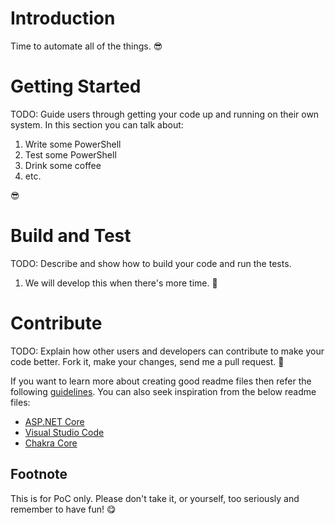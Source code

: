 # Introduction 
Time to automate all of the things. 😎

# Getting Started
TODO: Guide users through getting your code up and running on their own system. In this section you can talk about:
1.	Write some PowerShell
2.	Test some PowerShell
3.	Drink some coffee
4.	etc.

😎

# Build and Test
TODO: Describe and show how to build your code and run the tests. 
1.  We will develop this when there's more time. 🤣

# Contribute
TODO: Explain how other users and developers can contribute to make your code better. 
Fork it, make your changes, send me a pull request. 🤗

If you want to learn more about creating good readme files then refer the following [guidelines](https://docs.microsoft.com/en-us/azure/devops/repos/git/create-a-readme?view=azure-devops). You can also seek inspiration from the below readme files:
- [ASP.NET Core](https://github.com/aspnet/Home)
- [Visual Studio Code](https://github.com/Microsoft/vscode)
- [Chakra Core](https://github.com/Microsoft/ChakraCore)

## Footnote
This is for PoC only. Please don't take it, or yourself, too seriously and remember to have fun! 😋